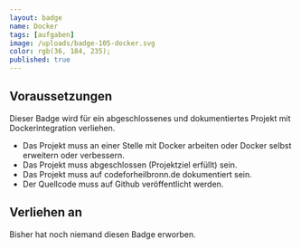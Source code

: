 ```yaml
---
layout: badge
name: Docker
tags: [aufgaben]
image: /uploads/badge-105-docker.svg
color: rgb(36, 184, 235);
published: true
---
```


## Voraussetzungen

Dieser Badge wird für ein abgeschlossenes und dokumentiertes Projekt mit Dockerintegration verliehen.

* Das Projekt muss an einer Stelle mit Docker arbeiten oder Docker selbst erweitern oder verbessern.
* Das Projekt muss abgeschlossen (Projektziel erfüllt) sein.
* Das Projekt muss auf codeforheilbronn.de dokumentiert sein.
* Der Quellcode muss auf Github veröffentlicht werden.

## Verliehen an

Bisher hat noch niemand diesen Badge erworben.